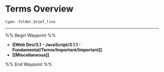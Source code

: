 # Terms Overview
 
```ccard
type: folder_brief_live
```
 
---

%% Begin Waypoint %%
- **[[Web Dev/3.1 - JavaScript/3.1.1 - Fundamental/Terms/Important/Important]]**
- **[[Miscellaneous]]**

%% End Waypoint %%